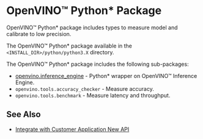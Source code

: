 # OpenVINO™ Python* Package

OpenVINO™ Python\* package includes types to measure model and calibrate to low precision. 

The OpenVINO™ Python\* package available in the `<INSTALL_DIR>/python/python3.X` directory.

The OpenVINO™ Python\* package includes the following sub-packages:

 - [openvino.inference_engine](../../src/bindings/python/docs/api_overview.md) - Python\* wrapper on OpenVINO™ Inference Engine.
 - `openvino.tools.accuracy_checker` - Measure accuracy.
 - `openvino.tools.benchmark` - Measure latency and throughput.

## See Also
* [Integrate with Customer Application New API](integrate_with_your_application.md)

